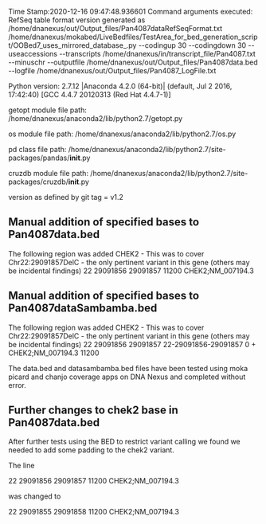 Time Stamp:2020-12-16 09:47:48.936601
Command arguments executed:
RefSeq table format version generated as /home/dnanexus/out/Output_files/Pan4087dataRefSeqFormat.txt
/home/dnanexus/mokabed/LiveBedfiles/TestArea_for_bed_generation_script/OOBed7_uses_mirrored_database_.py --codingup 30 --codingdown 30 --useaccessions --transcripts /home/dnanexus/in/transcript_file/Pan4087.txt --minuschr --outputfile /home/dnanexus/out/Output_files/Pan4087data.bed --logfile /home/dnanexus/out/Output_files/Pan4087_LogFile.txt 

 Python version: 2.7.12 |Anaconda 4.2.0 (64-bit)| (default, Jul  2 2016, 17:42:40) 
[GCC 4.4.7 20120313 (Red Hat 4.4.7-1)]

 getopt module file path: /home/dnanexus/anaconda2/lib/python2.7/getopt.py

 os module file path: /home/dnanexus/anaconda2/lib/python2.7/os.py

 pd class file path: /home/dnanexus/anaconda2/lib/python2.7/site-packages/pandas/__init__.py

 cruzdb module file path: /home/dnanexus/anaconda2/lib/python2.7/site-packages/cruzdb/__init__.py

version as defined by git tag = v1.2

## Manual addition of specified bases to Pan4087data.bed

The following region was added CHEK2 - This was to cover Chr22:29091857DelC - the only pertinent variant in this gene (others may be incidental findings)
22	29091856	29091857	11200										CHEK2;NM_007194.3

## Manual addition of specified bases to Pan4087dataSambamba.bed

The following region was added CHEK2 - This was to cover Chr22:29091857DelC - the only pertinent variant in this gene (others may be incidental findings)
22	29091856	29091857	22-29091856-29091857	0	+	CHEK2;NM_007194.3	11200

The data.bed and datasambamba.bed files have been tested using moka picard and chanjo coverage apps on DNA Nexus and completed without error.

## Further changes to chek2 base in Pan4087data.bed
After further tests using the BED to restrict variant calling we found we needed to add some padding to the chek2 variant.

The line

22	29091856	29091857	11200										CHEK2;NM_007194.3

was changed to

22	29091855	29091858	11200										CHEK2;NM_007194.3